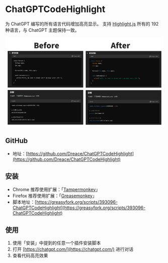 # ChatGPTCodeHighlight

为 ChatGPT 编写的所有语言代码增加高亮显示。
支持 [Highlight.js](https://highlightjs.org/) 所有的 192 种语言，与 ChatGPT 主题保持一致。

![preview](./preview.png)

## GitHub

- 地址：[https://github.com/Dreace/ChatGPTCodeHighlight](https://github.com/Dreace/ChatGPTCodeHighlight)

## 安装

- Chrome 推荐使用扩展：「[Tampermonkey](https://chrome.google.com/webstore/detail/dhdgffkkebhmkfjojejmpbldmpobfkfo)」
- Firefox 推荐使用扩展：「[Greasemonkey](https://addons.mozilla.org/en-US/firefox/addon/greasemonkey/)」
- 脚本地址：[https://greasyfork.org/scripts/393096-ChatGPTCodeHighlight](https://greasyfork.org/scripts/393096-ChatGPTCodeHighlight)

## 使用

1. 使用「安装」中提到的任意一个插件安装脚本
2. 打开 [https://chatgpt.com/](https://chatgpt.com/) 进行对话
3. 查看代码高亮效果
